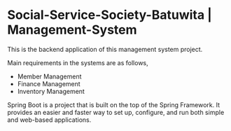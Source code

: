 # Social-Service-Society-Batuwita | Management-System

This is the backend application of this management system project.

Main requirements in the systems are as follows,
- Member Management
- Finance Management
- Inventory Management

Spring Boot is a project that is built on the top of the Spring Framework. It provides an easier and faster way to set up, configure, and run both simple and web-based applications.
